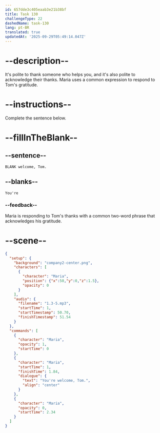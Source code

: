 ```yaml
---
id: 657dde3c405eaab3e21b38bf
title: Task 130
challengeType: 22
dashedName: task-130
lang: pt-BR
translated: true
updatedAt: '2025-09-29T05:49:14.047Z'
---
```


# --description--

It's polite to thank someone who helps you, and it's also polite to acknowledge their thanks. Maria uses a common expression to respond to Tom's gratitude.

# --instructions--

Complete the sentence below.

# --fillInTheBlank--

## --sentence--

`BLANK welcome, Tom.`

## --blanks--

`You're`

### --feedback--

Maria is responding to Tom's thanks with a common two-word phrase that acknowledges his gratitude.

# --scene--

```json
{
  "setup": {
    "background": "company2-center.png",
    "characters": [
      {
        "character": "Maria",
        "position": {"x":50,"y":0,"z":1.5},
        "opacity": 0
      }
    ],
    "audio": {
      "filename": "1.3-5.mp3",
      "startTime": 1,
      "startTimestamp": 50.70,
      "finishTimestamp": 51.54
    }
  },
  "commands": [
    {
      "character": "Maria",
      "opacity": 1,
      "startTime": 0
    },
    {
      "character": "Maria",
      "startTime": 1,
      "finishTime": 1.84,
      "dialogue": {
        "text": "You're welcome, Tom.",
        "align": "center"
      }
    },
    {
      "character": "Maria",
      "opacity": 0,
      "startTime": 2.34
    }
  ]
}
```
